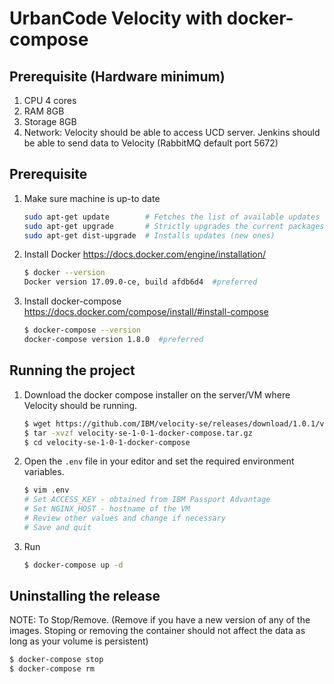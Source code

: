 # UrbanCode Velocity with docker-compose

## Prerequisite (Hardware minimum)
1. CPU 4 cores
2. RAM 8GB
3. Storage 8GB
4. Network: Velocity should be able to access UCD server. Jenkins should be able to send data to Velocity (RabbitMQ default port 5672)  

## Prerequisite
1. Make sure machine is up-to date

    ```sh
    sudo apt-get update        # Fetches the list of available updates
    sudo apt-get upgrade       # Strictly upgrades the current packages
    sudo apt-get dist-upgrade  # Installs updates (new ones)
    ```

2. Install Docker https://docs.docker.com/engine/installation/

    ```sh
    $ docker --version
    Docker version 17.09.0-ce, build afdb6d4  #preferred
    ```

3. Install docker-compose https://docs.docker.com/compose/install/#install-compose

    ```sh
    $ docker-compose --version
    docker-compose version 1.8.0  #preferred
    ```

## Running the project
1. Download the docker compose installer on the server/VM where Velocity should be running.

    ```sh
    $ wget https://github.com/IBM/velocity-se/releases/download/1.0.1/velocity-se-1-0-1-docker-compose.tar.gz
    $ tar -xvzf velocity-se-1-0-1-docker-compose.tar.gz
    $ cd velocity-se-1-0-1-docker-compose
    ```

2. Open the `.env` file in your editor and set the required environment variables.

    ```sh
    $ vim .env
    # Set ACCESS_KEY - obtained from IBM Passport Advantage
    # Set NGINX_HOST - hostname of the VM
    # Review other values and change if necessary
    # Save and quit
    ```

3. Run

    ```sh
    $ docker-compose up -d
    ```

## Uninstalling the release

NOTE: To Stop/Remove. (Remove if you have a new version of any of the images. Stoping or removing the container should not affect the data as long as your volume is persistent)

  ```sh
  $ docker-compose stop
  $ docker-compose rm
  ```
